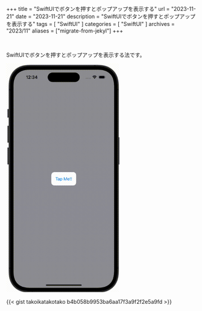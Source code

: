 +++
title = "SwiftUIでボタンを押すとポップアップを表示する"
url = "2023-11-21"
date = "2023-11-21"
description = "SwiftUIでボタンを押すとポップアップを表示する"
tags = [
  "SwiftUI"
]
categories = [
  "SwiftUI"
]
archives = "2023/11"
aliases = ["migrate-from-jekyl"]
+++

<br>

SwiftUIでボタンを押すとポップアップを表示する法です。

<img src="2023-11-21.gif" width="300px" alt="SwiftUIでボタンを押すとポップアップを表示する">

{{< gist takoikatakotako b4b058b9953ba6aa17f3a9f2f2e5a9fd >}}
